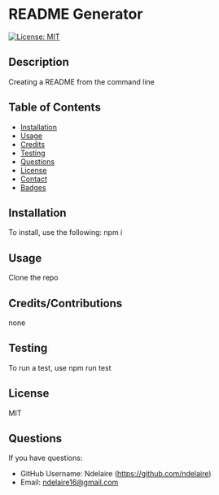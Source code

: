 
# README Generator
[![License: MIT](https://img.shields.io/badge/License-MIT-yellow.svg)](https://opensource.org/licenses/MIT)
## Description
Creating a README from the command line 
## Table of Contents
  * [Installation](#installation)
  * [Usage](#usage)
  * [Credits](#credits)
  * [Testing](#tests)
  * [Questions](#questions)
  * [License](#license)
  * [Contact](#contact)
  * [Badges](#badges)
## Installation
To install, use the following: 
npm i 
## Usage
Clone the repo     
## Credits/Contributions
none 
## Testing
To run a test, use npm run test
## License 
  
MIT
## Questions
If you have questions: 
* GitHub Username: Ndelaire (https://github.com/ndelaire)
* Email: ndelaire16@gmail.com 
  